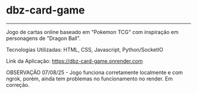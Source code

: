 # dbz-card-game
---
Jogo de cartas online baseado em "Pokemon TCG" com inspiração em personagens de "Dragon Ball".

Tecnologias Utilizadas: HTML, CSS, Javascript, Python/SocketIO

Link da Aplicação: https://dbz-card-game.onrender.com

OBSERVAÇÃO 07/08/25 - Jogo funciona corretamente localmente e com ngrok, porém, ainda tem problemas no funcionamento no render. Em correção.
